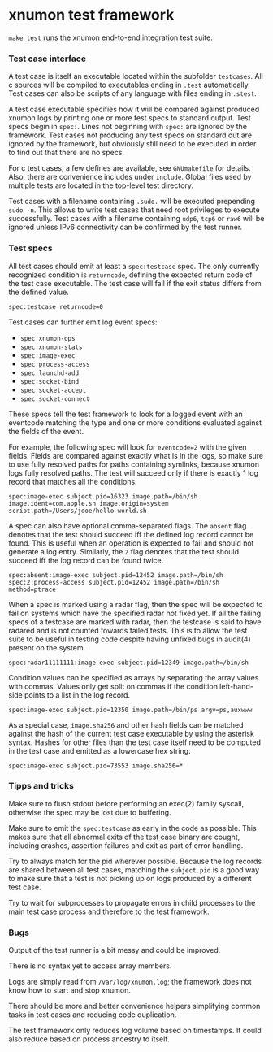 # xnumon test framework

`make test` runs the xnumon end-to-end integration test suite.


### Test case interface

A test case is itself an executable located within the subfolder `testcases`.
All c sources will be compiled to executables ending in `.test` automatically.
Test cases can also be scripts of any language with files ending in `.stest`.

A test case executable specifies how it will be compared against produced
xnumon logs by printing one or more test specs to standard output.  Test specs
begin in `spec:`.  Lines not beginning with `spec:` are ignored by the
framework.  Test cases not producing any test specs on standard out are
ignored by the framework, but obviously still need to be executed in order to
find out that there are no specs.

For c test cases, a few defines are available, see `GNUmakefile` for details.
Also, there are convenience includes under `include`.  Global files used by
multiple tests are located in the top-level test directory.

Test cases with a filename containing `.sudo.` will be executed prepending
`sudo -n`.  This allows to write test cases that need root privileges to
execute successfully.  Test cases with a filename containing `udp6`, `tcp6` or
`raw6` will be ignored unless IPv6 connectivity can be confirmed by the test
runner.


### Test specs

All test cases should emit at least a `spec:testcase` spec.  The only currently
recognized condition is `returncode`, defining the expected return code of the
test case executable.  The test case will fail if the exit status differs from
the defined value.

```
spec:testcase returncode=0
```

Test cases can further emit log event specs:

-   `spec:xnumon-ops`
-   `spec:xnumon-stats`
-   `spec:image-exec`
-   `spec:process-access`
-   `spec:launchd-add`
-   `spec:socket-bind`
-   `spec:socket-accept`
-   `spec:socket-connect`

These specs tell the test framework to look for a logged event with an
eventcode matching the type and one or more conditions evaluated against the
fields of the event.

For example, the following spec will look for `eventcode=2` with the given
fields.  Fields are compared against exactly what is in the logs, so make sure
to use fully resolved paths for paths containing symlinks, because xnumon logs
fully resolved paths.  The test will succeed only if there is exactly 1 log
record that matches all the conditions.

```
spec:image-exec subject.pid=16323 image.path=/bin/sh image.ident=com.apple.sh image.origin=system script.path=/Users/jdoe/hello-world.sh
```

A spec can also have optional comma-separated flags.  The `absent` flag denotes
that the test should succeed iff the defined log record cannot be found.  This
is useful when an operation is expected to fail and should not generate a log
entry.  Similarly, the `2` flag denotes that the test should succeed iff the
log record can be found twice.

```
spec:absent:image-exec subject.pid=12452 image.path=/bin/sh
spec:2:process-access subject.pid=12452 image.path=/bin/sh method=ptrace
```

When a spec is marked using a radar flag, then the spec will be expected to
fail on systems which have the specified radar not fixed yet.  If all the
failing specs of a testcase are marked with radar, then the testcase is said to
have radared and is not counted towards failed tests.  This is to allow the
test suite to be useful in testing code despite having unfixed bugs in audit(4)
present on the system.

```
spec:radar11111111:image-exec subject.pid=12349 image.path=/bin/sh
```

Condition values can be specified as arrays by separating the array values with
commas.  Values only get split on commas if the condition left-hand-side points
to a list in the log record.

```
spec:image-exec subject.pid=12350 image.path=/bin/ps argv=ps,auxwww
```

As a special case, `image.sha256` and other hash fields can be matched against
the hash of the current test case executable by using the asterisk syntax.
Hashes for other files than the test case itself need to be computed in the
test case and emitted as a lowercase hex string.

```
spec:image-exec subject.pid=73553 image.sha256=*
```


### Tipps and tricks

Make sure to flush stdout before performing an exec(2) family syscall,
otherwise the spec may be lost due to buffering.

Make sure to emit the `spec:testcase` as early in the code as possible.  This
makes sure that all abnormal exits of the test case binary are cought,
including crashes, assertion failures and exit as part of error handling.

Try to always match for the pid wherever possible.  Because the log records are
shared between all test cases, matching the `subject.pid` is a good way to make
sure that a test is not picking up on logs produced by a different test case.

Try to wait for subprocesses to propagate errors in child processes to the main
test case process and therefore to the test framework.


### Bugs

Output of the test runner is a bit messy and could be improved.

There is no syntax yet to access array members.

Logs are simply read from `/var/log/xnumon.log`; the framework does not know
how to start and stop xnumon.

There should be more and better convenience helpers simplifying common tasks
in test cases and reducing code duplication.

The test framework only reduces log volume based on timestamps.  It could also
reduce based on process ancestry to itself.

